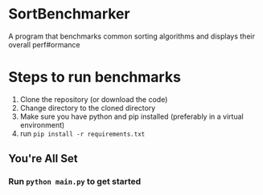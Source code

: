 # SortBenchmarker
A program that benchmarks common sorting algorithms and displays their overall perf#ormance


# Steps to run benchmarks

1. Clone the repository (or download the code)
2. Change directory to the cloned directory
3. Make sure you have python and pip installed (preferably in a virtual environment)
4. run `pip install -r requirements.txt`

## You're All Set
### Run `python main.py` to get started
